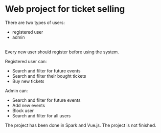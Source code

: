 # Web project for ticket selling

There are two types of users: 
- registered user
- admin
</br>
Every new user should register before using the system.

Registered user can:
- Search and filter for future events
- Search and filter their bought tickets
- Buy new tickets

Admin can:
- Search and filter for future events
- Add new events
- Block user
- Search and filter for all users

The project has been done in Spark and Vue.js. The project is not finished.
